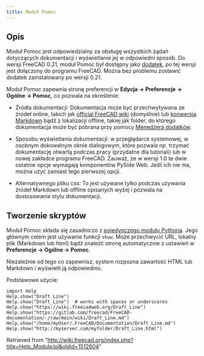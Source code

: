 ```yaml
---
title: Moduł Pomoc
---
```

## Opis

Moduł Pomoc jest odpowiedzialny za obsługę wszystkich żądań dotyczących dokumentacji i wyświetlanie jej w odpowiedni sposób. Do wersji FreeCAD 0.21, moduł Pomoc był dostępny jako [dodatek](/Std_AddonMgr/pl "Std AddonMgr/pl"), po tej wersji jest dołączony do programu FreeCAD. Można bez problemu zostawić dodatek zainstalowany po wersji 0.21.

Moduł Pomoc zapewnia stronę preferencji w **Edycja → Preferencje → Ogólne → Pomoc**, co pozwala na określenie:

* Źródła dokumentacji: Dokumentacja może być przechwytywana ze źródeł online, takich jak [official FreeCAD wiki](https://wiki.freecad.org) (domyślnie) lub [konwersja Markdown](https://github.com/FreeCAD/FreeCAD-documentation) bądź z lokalizacji offline, takiej jak folder, do którego dokumentacja może być pobrana przy pomocy [Menedżera dodatków](/Std_AddonMgr/pl "Std AddonMgr/pl").

* Sposobu wyświetlania dokumentacji: w przeglądarce systemowej, w osobnym dokowalnym oknie dialogowym, które pozwala np. trzymać dokumentację otwartą podczas pracy (przydatne dla tutoriali) lub w nowej zakładce programu FreeCAD. Zauważ, że w wersji 1.0 te dwie ostatnie opcje wymagają komponentów PySide Web. Jeśli ich nie ma, można użyć zamiast tego pierwszej opcji.

* Alternatywnego pliku css: To jest używane tylko podczas używania źródeł Markdown lub offline opisanych wyżej i pozwala na dostosowanie stylu dokumentacji.

## Tworzenie skryptów

Moduł Pomoc składa się zasadniczo z [pojedynczego modułu Pythona](https://github.com/FreeCAD/FreeCAD/blob/main/src/Mod/Help/Help.py). Jego głównym celem jest używanie funkcji `show`. Może przechwycić URL, lokalny plik (Markdown lub html) bądź znaleźć stronę automatycznie z ustawień w **Preferencje → Ogólne → Pomoc**.

Niezależnie od tego co zapewnisz, system rozpozna zawartość HTML lub Markdown i wyświetli ją odpowiednio.

Podstawowe użycie:

```
import Help
Help.show("Draft Line")
Help.show("Draft_Line")  # works with spaces or underscores
Help.show("https://wiki.freecadweb.org/Draft_Line")
Help.show("https://gitlab.com/freecad/FreeCAD-documentation/-/raw/main/wiki/Draft_Line.md")
Help.show("/home/myUser/.FreeCAD/Documentation/Draft_Line.md")
Help.show("http://myserver.com/myfolder/Draft_Line.html")

```

Retrieved from "<http://wiki.freecad.org/index.php?title=Help_Module/pl&oldid=1512604>"